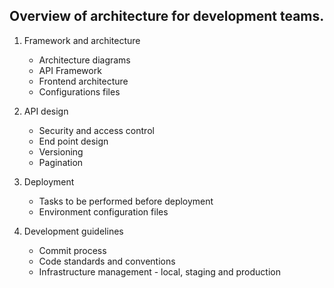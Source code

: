  ## Overview of architecture for development teams.

1. Framework and architecture
    * Architecture diagrams
    * API Framework
    * Frontend architecture
    * Configurations files

2. API design
    * Security and access control
    * End point design
    * Versioning
    * Pagination

3. Deployment
    * Tasks to be performed before deployment
    * Environment configuration files

4. Development guidelines
    * Commit process
    * Code standards and conventions
    * Infrastructure management - local, staging and production

